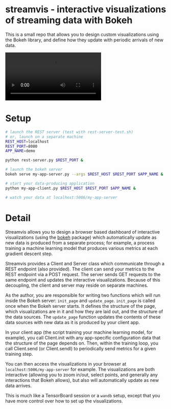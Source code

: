# streamvis - interactive visualizations of streaming data with Bokeh

This is a small repo that allows you to design custom visualizations using the Bokeh
library, and define how they update with periodic arrivals of new data.

![Demo](demo.webm)

# Setup

```bash
# launch the REST server (test with rest-server-test.sh)
# or, launch on a separate machine
REST_HOST=localhost
REST_PORT=8080
APP_NAME=demo

python rest-server.py $REST_PORT &

# launch the bokeh server
bokeh serve my-app-server.py --args $REST_HOST $REST_PORT $APP_NAME &

# start your data-producing application
python my-app-client.py $REST_HOST $REST_PORT $APP_NAME &

# watch your data at localhost:5006/my-app-server
```

# Detail

Streamvis allows you to design a browser based dashboard of interactive
visualizations (using the [bokeh](https://github.com/bokeh/bokeh) package) which
automatically update as new data is produced from a separate process; for example, a
process training a machine learning model that produces various metrics at each
gradient descent step.

Streamvis provides a Client and Server class which communicate through a REST
endpoint (also provided).  The client can send your metrics to the REST endpoint via
a POST request.  The server sends GET requests to the same endpoint and updates the
interactive visualizations.  Because of this decoupling, the client and server may
reside on separate machines.

As the author, you are responsible for writing two functions which will run inside
the Bokeh server: `init_page` and `update_page`.  `init_page` is called once when the
Bokeh server starts.  It defines the structure of the page, which visualizations are
in it and how they are laid out, and the structure of the data sources.  The
`update_page` function updates the contents of these data sources with new data as
it is produced by your client app.

In your client app (the script training your machine learning model, for example),
you call Client.init with any app-specific configuration data that the structure of
the page depends on.  Then, within the training loop, you call Client.send (or
Client.sendl) to periodically send metrics for a given training step.

You can then access the visualizations in your browser at
`localhost:5006/my-app-server` for example.  The visualizations are both interactive
(allowing you to zoom in/out, select points, and generally any interactions that
Bokeh allows), but also will automatically update as new data arrives.

This is much like a TensorBoard session or a `wandb` setup, except that you have more
control over how to set up the visualizations.



